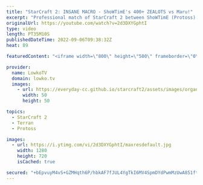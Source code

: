 ```yaml
---
title: "StarCraft 2: INSANE MACRO - ShoWTimE's 400+ ZEALOTS vs Maru!"
excerpt: "Professional match of StarCraft 2 between ShoWTimE (Protoss) and Maru (Terran). In this epic game of top level SC2 ShoWTimE takes the entire map and sends in waves of Zealots into a turtled up Terran.  Serral vs ShoWTimE: https://youtu.be/cbQw9rvkado  Support my work on Patreon: https://www.patreon.com/lowkotv"
originalUrl: https://youtube.com/watch?v=2d3DXYGphtI
type: video
length: PT35M10S
publishedDateTime: 2022-09-06T09:38:32Z
heat: 89

featuredContent: "<iframe width=\"800\" height=\"500\" frameborder=\"0\" src=\"https://www.youtube.com/embed/2d3DXYGphtI\" allow=\"accelerometer; autoplay; encrypted-media; gyroscope; picture-in-picture\" allowfullscreen></iframe>"

provider:
  name: LowkoTV
  domain: lowko.tv
  images:
    - url: https://everyday-cc.github.io/starcraft2/assets/images/organizations/lowko.tv-50x50.jpg
      width: 50
      height: 50

topics:
  - StarCraft 2
  - Terran
  - Protoss

images:
  - url: https://i.ytimg.com/vi/2d3DXYGphtI/maxresdefault.jpg
    width: 1280
    height: 720
    isCached: true

secured: "+bEpvuyM4vS+GZMHqth6P/hbkAF7fJUL4YgTkI6MV4SpmDYdPwmMzUwA851ftniUTp9lCMAbLU8Cu45ANdZTq6tpmTBtG209IQMTJu0V6m/KlRG32FjPq8ASTASPHDBWxk39GhO7oZunbFHhJKEDJwnVdSHsiSqil2euppUJtnKMfuxUhVTlr9b/yhF1KsfwEISY6WdFamxek6W/QKO5fMOzPHNIcYD4bGMpR8xQdkSVt5HTM9GhaqRZiYdYY6V2+MdFAOnaFSC2iNo/Vum6itilBzsUOVRp7zo4Rf3h95PH2BSiLc/kfz3XXTUWjyTmFo3swHLhFHkHs9lnUFBTCHA86LgsdMy/Pr+Uj308Z0oT/hoqC+aWrSmhBCzU9wv99prWrCo3SLH41ylKnUeHKRW75q5Y1zfXsSukT0O+PMJAkgOg6WiaDe4tQnSa1VTb;bXz61aParNfrI8hDuHcaCg=="
---
```



